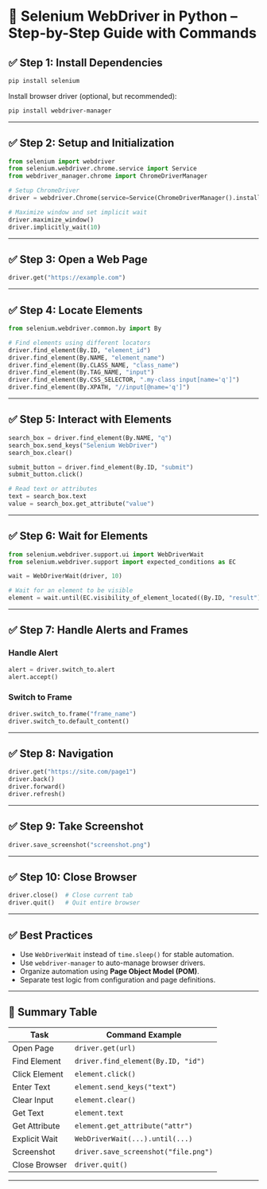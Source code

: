 # 🚀 Selenium WebDriver in Python – Step-by-Step Guide with Commands

## ✅ Step 1: Install Dependencies

```bash
pip install selenium
```

Install browser driver (optional, but recommended):

```bash
pip install webdriver-manager
```

---

## ✅ Step 2: Setup and Initialization

```python
from selenium import webdriver
from selenium.webdriver.chrome.service import Service
from webdriver_manager.chrome import ChromeDriverManager

# Setup ChromeDriver
driver = webdriver.Chrome(service=Service(ChromeDriverManager().install()))

# Maximize window and set implicit wait
driver.maximize_window()
driver.implicitly_wait(10)
```

---

## ✅ Step 3: Open a Web Page

```python
driver.get("https://example.com")
```

---

## ✅ Step 4: Locate Elements

```python
from selenium.webdriver.common.by import By

# Find elements using different locators
driver.find_element(By.ID, "element_id")
driver.find_element(By.NAME, "element_name")
driver.find_element(By.CLASS_NAME, "class_name")
driver.find_element(By.TAG_NAME, "input")
driver.find_element(By.CSS_SELECTOR, ".my-class input[name='q']")
driver.find_element(By.XPATH, "//input[@name='q']")
```

---

## ✅ Step 5: Interact with Elements

```python
search_box = driver.find_element(By.NAME, "q")
search_box.send_keys("Selenium WebDriver")
search_box.clear()

submit_button = driver.find_element(By.ID, "submit")
submit_button.click()

# Read text or attributes
text = search_box.text
value = search_box.get_attribute("value")
```

---

## ✅ Step 6: Wait for Elements

```python
from selenium.webdriver.support.ui import WebDriverWait
from selenium.webdriver.support import expected_conditions as EC

wait = WebDriverWait(driver, 10)

# Wait for an element to be visible
element = wait.until(EC.visibility_of_element_located((By.ID, "result")))
```

---

## ✅ Step 7: Handle Alerts and Frames

### Handle Alert

```python
alert = driver.switch_to.alert
alert.accept()
```

### Switch to Frame

```python
driver.switch_to.frame("frame_name")
driver.switch_to.default_content()
```

---

## ✅ Step 8: Navigation

```python
driver.get("https://site.com/page1")
driver.back()
driver.forward()
driver.refresh()
```

---

## ✅ Step 9: Take Screenshot

```python
driver.save_screenshot("screenshot.png")
```

---

## ✅ Step 10: Close Browser

```python
driver.close()  # Close current tab
driver.quit()   # Quit entire browser
```

---

## ✅ Best Practices

- Use `WebDriverWait` instead of `time.sleep()` for stable automation.
- Use `webdriver-manager` to auto-manage browser drivers.
- Organize automation using **Page Object Model (POM)**.
- Separate test logic from configuration and page definitions.

---

## 📌 Summary Table

| Task              | Command Example |
|-------------------|-----------------|
| Open Page         | `driver.get(url)` |
| Find Element      | `driver.find_element(By.ID, "id")` |
| Click Element     | `element.click()` |
| Enter Text        | `element.send_keys("text")` |
| Clear Input       | `element.clear()` |
| Get Text          | `element.text` |
| Get Attribute     | `element.get_attribute("attr")` |
| Explicit Wait     | `WebDriverWait(...).until(...)` |
| Screenshot        | `driver.save_screenshot("file.png")` |
| Close Browser     | `driver.quit()` |

---